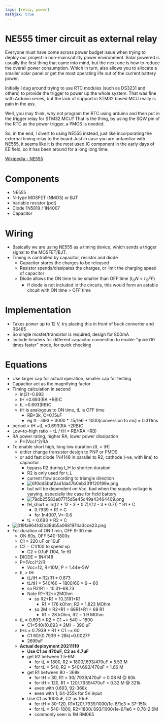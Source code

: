 ```yaml
---
tags: [relay, power]
mathjax: true
---
```


# NE555 timer circuit as external relay
Everyone must have come across power budget issue when trying to deploy our project in non-mains/utility power environment.
Solar powered is usually the first thing that came into mind, but the next one is how to reduce the overall power consumption.
Which in turn, also allows you to allocate a smaller solar panel or get the most operating life out of the current battery power.

Initially I dug around trying to use RTC modules (such as DS3231 and others) to provide the trigger to power up the whole system.
That was fine with Arduino series, but the lack of support in STM32 based MCU really is pain in the ass.

Well, you may think, why not program the RTC using arduino and then put in the trigger relay for STM32 MCU?
That is the thing, by using the SQW pin of the RTC as the power trigger, a PMOS is needed.

So, in the end, I divert to using NE555 instead, just like incorporating the external timing relay to the board
Just in case you are unfamiliar with NE555, it seems like it is the most used IC component in the early days of EE field, so it has been around for a long long time.

[Wikipedia - NE555](https://en.m.wikipedia.org/wiki/555_timer_IC)

# Components
- NE555
- N-type MOSFET (NMOS) or BJT
- Variable resistor (pot)
- Diode 1N5819 / 1N4007
- Capacitor

# Wiring
- Basically we are using NE555 as a timing device, which sends a trigger signal to the MOSFET/BJT.
- Timing is controlled by capacitor, resistor and diode
  - Capacitor stores the charges to be released
  - Resistor spends/dissipates the charges, or limit the charging speed of capacitor
  - Diode allows the ON time to be smaller than OFF time ($t_ON < t_OFF$)
    - If diode is not included in the circuits, this would form an astable circuit with ON time > OFF time

# Implementation
- Takes power up to 12 V, try placing this in front of buck converter and RS485
- So single mosfet/transistor is required, design for 800mA
- Include headers for different capacitor connection to enable “quick/10 times faster” mode, for quick checking

# Equations
- Use larger cap for actual operation, smaller cap for testing 
- Capacitor act as the magnifying factor
- Timing calculation in second
	- ln(2)=0.693
	- tH =0.693(RA +RB)C
	- tL =0.693(RB)C
	- tH is analogous to ON time, tL is OFF time
		- RB=3k, C=0.15uF
		- eg tL=.693 * 3000 * .15/1e6 * 1000(conversion to ms) = 0.311ms
- period = tH +tL =0.693(RA +2RB)C
- Low-to-high ratio = tL / tH = RB/(RA +RB)
- RA power rating, higher RA, lower power dissipation
	- P=(Vcc)^2/RA
- To enable short high, long low duration (tL > tH)
	- either change transistor design to PNP or PMOS
	- or add fast diode 1N4148 in parallel to R2, cathode (-ve, with line) to capacitor
		- bypass R2 during t_H to shorten duration
		- R2 is only used for t_L
		- current flow according to triangle direction
		- ![6f0dd5baf2ad1da47b0eb331f120199e.png](:/1ee9b6f4967340878d9b8a7aeba417e3)
		- but will be dependent on Vcc, bad when the supply voltage is varying, especially the case for field battery
		- ![79db25583e07715d5e45c49a43464409.png](:/eef7833bc067414099137bc35103f80f)
		- tH_short = ln((2 * 12 - 3 * 0.7)/(12 - 3 * 0.7)) * R1 * C
			- 0.7939 * R1 * C
			- for 1n4007, V=-0.6
		- tL = 0.693 * R2 * C
- ![019fa9641d2b38db5a0681974a3cce23.png](:/f2020e941ecf4a0090cefe9ec5b2f2d3)
- For duration of ON 1 min, OFF 9-30 min 
	- ON 60s, OFF 540-1800s
	- C1 = 220 uF or 10uF
	- C2 = C1/100 to speed up 
		- C2 = 0.1uF (104, 1e-6)
	- DIODE = 1N4148
	- P=(Vcc)^2/R
		- Vcc=12, R=10M, P = 1.44e-5W
	- tL > tH
		- tL/tH = R2/R1 * 0.873   
		- tL/tH = 540/60 ~ 1800/60 =  9 ~ 60
		- so R2/R1 = 10.31~68.73
		- Note R1+R2<=2MOhm
			- so R2+R1 = 10.31R1+R1
				- R1 = 176 kOhm, R2 = 1.823 MOhm
			- so 2M = R2+R1 = 68R1+R1 = 69 R1
				- R1 = 28 kOhm, R2 = 1.9 MOhm
	- tL = 0.693 * R2 * C1 ~= 540 ~ 1800
		- C1=540/(0.693 * 2M) = 390 uF
	- tHs = 0.7939 * R1 * C1 ~= 60
		- C1 60/(0.7939 * 28k)=0.0027F
		- 2699uF
	- **Actual deployment 20211119**
		- **Use C1 as 470uF, C2 as 4.7uF**
		- get R2 between 1.5-6M
			- for tL = 1800, R2 = 1800/.693/470uF = 5.53 M
			- for tL = 540, R2 = 540/.693/470uF = 1.66 M
		- get R1 between 80 - 368k
			- for tH = 30, R1 = 30/.7939/470uF = 0.08 M @ 80k
			- for tH = 120, R1 = 120/.7939/470uF = 0.32 M @ 321k
			- even with 0.693, 92-368k
			- even with 1, 64-255k for 5V input
		- Use C1 as 1000uF, C2 as 10uF
			- for tH = 30-120, R1=120/.7939/1000/1e-6/1e3 = 37-151k
			- for tL = 540-1800, R2=1800/.693/1000/1e-6/1e6 = 0.78-2.6M
			- commonly seen is 1M RM065
